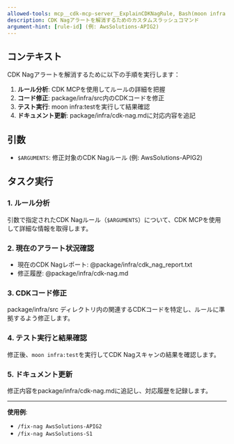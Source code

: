 ```yaml
---
allowed-tools: mcp__cdk-mcp-server__ExplainCDKNagRule, Bash(moon infra:test), Read, Edit, Glob, Grep, MultiEdit
description: CDK Nagアラートを解消するためのカスタムスラッシュコマンド
argument-hint: [rule-id] (例: AwsSolutions-APIG2)
---
```


## コンテキスト

CDK Nagアラートを解消するために以下の手順を実行します：

1. **ルール分析**: CDK MCPを使用してルールの詳細を把握
2. **コード修正**: package/infra/src内のCDKコードを修正
3. **テスト実行**: moon infra:testを実行して結果確認
4. **ドキュメント更新**: package/infra/cdk-nag.mdに対応内容を追記

## 引数

- `$ARGUMENTS`: 修正対象のCDK Nagルール (例: AwsSolutions-APIG2)

## タスク実行

### 1. ルール分析
引数で指定されたCDK Nagルール（`$ARGUMENTS`）について、CDK MCPを使用して詳細な情報を取得します。

### 2. 現在のアラート状況確認
- 現在のCDK Nagレポート: @package/infra/cdk_nag_report.txt
- 修正履歴: @package/infra/cdk-nag.md

### 3. CDKコード修正
package/infra/src ディレクトリ内の関連するCDKコードを特定し、ルールに準拠するよう修正します。

### 4. テスト実行と結果確認
修正後、`moon infra:test`を実行してCDK Nagスキャンの結果を確認します。

### 5. ドキュメント更新
修正内容をpackage/infra/cdk-nag.mdに追記し、対応履歴を記録します。

---

**使用例**:
- `/fix-nag AwsSolutions-APIG2`
- `/fix-nag AwsSolutions-S1`
